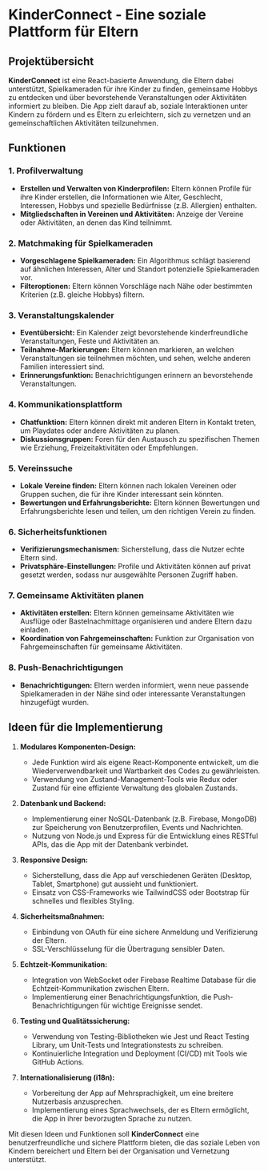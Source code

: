 # KinderConnect - Eine soziale Plattform für Eltern

## Projektübersicht

**KinderConnect** ist eine React-basierte Anwendung, die Eltern dabei unterstützt, Spielkameraden für ihre Kinder zu finden, gemeinsame Hobbys zu entdecken und über bevorstehende Veranstaltungen oder Aktivitäten informiert zu bleiben. Die App zielt darauf ab, soziale Interaktionen unter Kindern zu fördern und es Eltern zu erleichtern, sich zu vernetzen und an gemeinschaftlichen Aktivitäten teilzunehmen.

## Funktionen

### 1. Profilverwaltung
- **Erstellen und Verwalten von Kinderprofilen:** Eltern können Profile für ihre Kinder erstellen, die Informationen wie Alter, Geschlecht, Interessen, Hobbys und spezielle Bedürfnisse (z.B. Allergien) enthalten.
- **Mitgliedschaften in Vereinen und Aktivitäten:** Anzeige der Vereine oder Aktivitäten, an denen das Kind teilnimmt.

### 2. Matchmaking für Spielkameraden
- **Vorgeschlagene Spielkameraden:** Ein Algorithmus schlägt basierend auf ähnlichen Interessen, Alter und Standort potenzielle Spielkameraden vor.
- **Filteroptionen:** Eltern können Vorschläge nach Nähe oder bestimmten Kriterien (z.B. gleiche Hobbys) filtern.

### 3. Veranstaltungskalender
- **Eventübersicht:** Ein Kalender zeigt bevorstehende kinderfreundliche Veranstaltungen, Feste und Aktivitäten an.
- **Teilnahme-Markierungen:** Eltern können markieren, an welchen Veranstaltungen sie teilnehmen möchten, und sehen, welche anderen Familien interessiert sind.
- **Erinnerungsfunktion:** Benachrichtigungen erinnern an bevorstehende Veranstaltungen.

### 4. Kommunikationsplattform
- **Chatfunktion:** Eltern können direkt mit anderen Eltern in Kontakt treten, um Playdates oder andere Aktivitäten zu planen.
- **Diskussionsgruppen:** Foren für den Austausch zu spezifischen Themen wie Erziehung, Freizeitaktivitäten oder Empfehlungen.

### 5. Vereinssuche
- **Lokale Vereine finden:** Eltern können nach lokalen Vereinen oder Gruppen suchen, die für ihre Kinder interessant sein könnten.
- **Bewertungen und Erfahrungsberichte:** Eltern können Bewertungen und Erfahrungsberichte lesen und teilen, um den richtigen Verein zu finden.

### 6. Sicherheitsfunktionen
- **Verifizierungsmechanismen:** Sicherstellung, dass die Nutzer echte Eltern sind.
- **Privatsphäre-Einstellungen:** Profile und Aktivitäten können auf privat gesetzt werden, sodass nur ausgewählte Personen Zugriff haben.

### 7. Gemeinsame Aktivitäten planen
- **Aktivitäten erstellen:** Eltern können gemeinsame Aktivitäten wie Ausflüge oder Bastelnachmittage organisieren und andere Eltern dazu einladen.
- **Koordination von Fahrgemeinschaften:** Funktion zur Organisation von Fahrgemeinschaften für gemeinsame Aktivitäten.

### 8. Push-Benachrichtigungen
- **Benachrichtigungen:** Eltern werden informiert, wenn neue passende Spielkameraden in der Nähe sind oder interessante Veranstaltungen hinzugefügt wurden.

## Ideen für die Implementierung

1. **Modulares Komponenten-Design:**
   - Jede Funktion wird als eigene React-Komponente entwickelt, um die Wiederverwendbarkeit und Wartbarkeit des Codes zu gewährleisten.
   - Verwendung von Zustand-Management-Tools wie Redux oder Zustand für eine effiziente Verwaltung des globalen Zustands.

2. **Datenbank und Backend:**
   - Implementierung einer NoSQL-Datenbank (z.B. Firebase, MongoDB) zur Speicherung von Benutzerprofilen, Events und Nachrichten.
   - Nutzung von Node.js und Express für die Entwicklung eines RESTful APIs, das die App mit der Datenbank verbindet.

3. **Responsive Design:**
   - Sicherstellung, dass die App auf verschiedenen Geräten (Desktop, Tablet, Smartphone) gut aussieht und funktioniert.
   - Einsatz von CSS-Frameworks wie TailwindCSS oder Bootstrap für schnelles und flexibles Styling.

4. **Sicherheitsmaßnahmen:**
   - Einbindung von OAuth für eine sichere Anmeldung und Verifizierung der Eltern.
   - SSL-Verschlüsselung für die Übertragung sensibler Daten.

5. **Echtzeit-Kommunikation:**
   - Integration von WebSocket oder Firebase Realtime Database für die Echtzeit-Kommunikation zwischen Eltern.
   - Implementierung einer Benachrichtigungsfunktion, die Push-Benachrichtigungen für wichtige Ereignisse sendet.

6. **Testing und Qualitätssicherung:**
   - Verwendung von Testing-Bibliotheken wie Jest und React Testing Library, um Unit-Tests und Integrationstests zu schreiben.
   - Kontinuierliche Integration und Deployment (CI/CD) mit Tools wie GitHub Actions.

7. **Internationalisierung (i18n):**
   - Vorbereitung der App auf Mehrsprachigkeit, um eine breitere Nutzerbasis anzusprechen.
   - Implementierung eines Sprachwechsels, der es Eltern ermöglicht, die App in ihrer bevorzugten Sprache zu nutzen.

Mit diesen Ideen und Funktionen soll **KinderConnect** eine benutzerfreundliche und sichere Plattform bieten, die das soziale Leben von Kindern bereichert und Eltern bei der Organisation und Vernetzung unterstützt.
